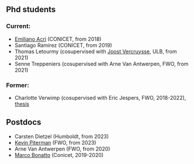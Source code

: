 ## Phd students

### Current:

* [Emiliano Acri](http://mate.dm.uba.ar/~eacri) (CONICET, from 2018)
* Santiago Ramírez (CONICET, from 2019)
* Thomas Letourmy (cosupervised with [Joost Vercruysse](http://homepages.ulb.ac.be/~jvercruy/), ULB, from 2021)
* Senne Treppeniers (cosupervised with Arne Van Antwerpen, FWO, from 2021)

### Former:
* Charlotte Verwimp (cosupervised with Eric Jespers, FWO, 2018-2022), [thesis](files/verwimp.pdf) 

## Postdocs

* Carsten Dietzel (Humboldt, from 2023)
* [Kevin Piterman](http://mate.dm.uba.ar/~kpiterman/) (FWO, from 2023)
* Arne Van Antwerpen (FWO, from 2020)
* [Marco Bonatto](https://marcobonatto87.wixsite.com/mb87) (Conicet, 2019-2020)
